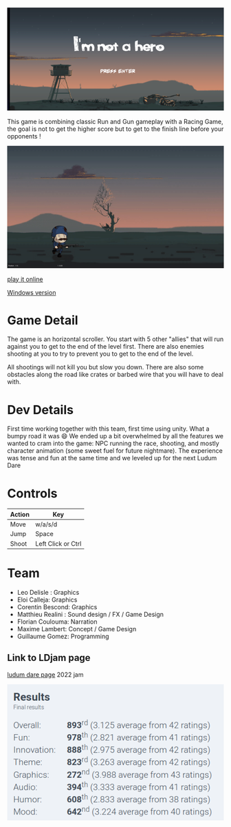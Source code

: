 ![title](GitHubResources/front.png)

This game is combining classic Run and Gun gameplay with a Racing Game, the goal is not to get the higher score
but to get to the finish line before your opponents !

![firstGif.gif](GitHubResources/firstGif.gif)

[play it online](https://guillaume-gomez.github.io/LD41/build/JamVersion/)

[Windows version](https://drive.google.com/drive/folders/1uCgqmrBZJ86BNkhIuVH7jqXFz75OgMgB)

# Game Detail

The game is an horizontal scroller.
You start with 5 other "allies" that will run against you to get to the end of the level first.
There are also enemies shooting at you to try to prevent you to get to the end of the level.

All shootings will not kill you but slow you down. 
There are also some obstacles along the road like crates or barbed wire that you will have to deal with.

 
# Dev Details

First time working together with this team, first time using unity. What a bumpy road it was :smile:
We ended up a bit overwhelmed by all the features we wanted to cram into the game: NPC running the race, 
shooting, and mostly character animation (some sweet fuel for future nightmare).
The experience was tense and fun at the same time and we leveled up for the next Ludum Dare


# Controls
| Action | Key |
|---------|------|
| Move | w/a/s/d |
| Jump | Space |
| Shoot | Left Click or Ctrl |



# Team
- Leo Delisle : Graphics
- Eloi Calleja: Graphics
- Corentin Bescond: Graphics
- Matthieu Realini : Sound design / FX / Game Design
- Florian Coulouma: Narration
- Maxime Lambert: Concept / Game Design
- Guillaume Gomez: Programming

## Link to LDjam page

[ludum dare page](https://ldjam.com/events/ludum-dare/41/im-not-a-hero)
2022 jam

![result](GitHubResources/results.png)
